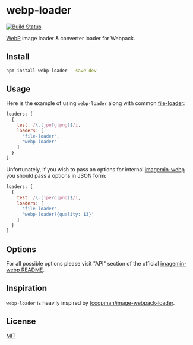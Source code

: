 # webp-loader

[![Build Status](https://travis-ci.org/kavu/webp-loader.svg?branch=master)](https://travis-ci.org/kavu/webp-loader)

[WebP](https://developers.google.com/speed/webp/) image loader & converter loader for Webpack.

## Install

```sh
npm install webp-loader --save-dev
```

## Usage

Here is the example of using `webp-loader` along with common [file-loader](https://github.com/webpack/file-loader):

```javascript
loaders: [
  {
    test: /\.(jpe?g|png)$/i,
    loaders: [
      'file-loader',
      'webp-loader'
    ]
  }
]
```

Unfortunately, if you wish to pass an options for internal [imagemin-webp](https://github.com/imagemin/imagemin-webp) you should pass a options in JSON form:

```javascript
loaders: [
  {
    test: /\.(jpe?g|png)$/i,
    loaders: [
      'file-loader',
      'webp-loader?{quality: 13}'
    ]
  }
]
```

## Options

For all possible options please visit "API" section of the official [imagemin-webp README](https://github.com/imagemin/imagemin-webp#imageminwebpoptions).

## Inspiration

`webp-loader` is heavily inspired by [tcoopman/image-webpack-loader](https://github.com/tcoopman/image-webpack-loader).

## License

[MIT](http://opensource.org/licenses/MIT)
